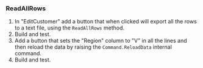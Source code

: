 ﻿### ReadAllRows
1.	In "EditCustomer" add a button that when clicked will export all the rows to a text file, using the `ReadAllRows` method.
2.	Build and test.
3.	Add a button that sets the "Region" column to "V" in all the lines and then reload the data by raising the `Command.ReloadData` internal command.
4.	Build and test.
